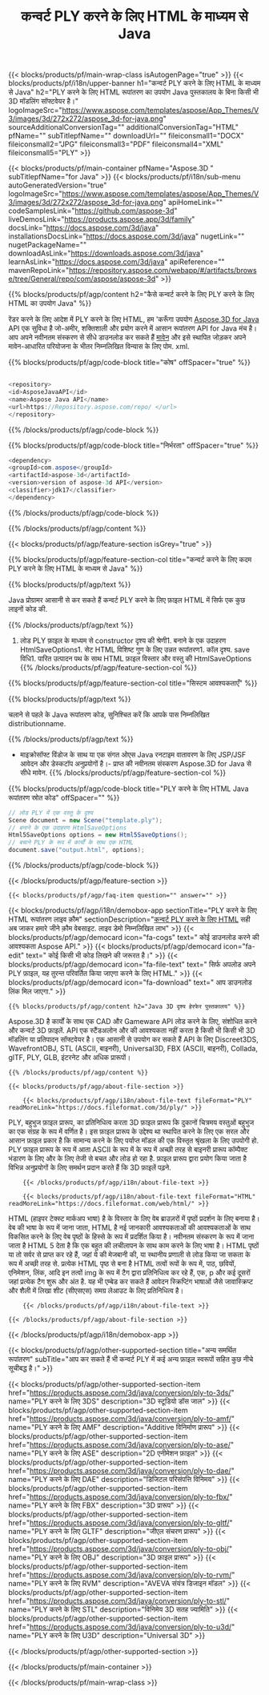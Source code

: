 ﻿---
title: कन्वर्ट PLY करने के लिए HTML के माध्यम से Java 
weight: 2340
url: /hi/java/conversion/ply-to-html/ 
description: नमूना Java रूपांतरण के लिए कोड PLY प्रारूप करने के लिए HTML फ़ाइल. उपयोग इस उदाहरण कोड कन्वर्ट करने के लिए PLY करने के लिए HTML के भीतर किसी भी वेब या डेस्कटॉप Java आधारित आवेदन है।
---
{{< blocks/products/pf/main-wrap-class isAutogenPage="true" >}}
{{< blocks/products/pf/i18n/upper-banner h1="कन्वर्ट PLY करने के लिए HTML के माध्यम से Java" h2="PLY करने के लिए HTML रूपांतरण का उपयोग Java पुस्तकालय के बिना किसी भी 3D मॉडलिंग सॉफ्टवेयर है।" logoImageSrc="https://www.aspose.com/templates/aspose/App_Themes/V3/images/3d/272x272/aspose_3d-for-java.png" sourceAdditionalConversionTag="" additionalConversionTag="HTML" pfName="" subTitlepfName="" downloadUrl="" fileiconsmall1="DOCX" fileiconsmall2="JPG" fileiconsmall3="PDF" fileiconsmall4="XML" fileiconsmall5="PLY" >}}

{{< blocks/products/pf/main-container pfName="Aspose.3D " subTitlepfName="for Java" >}}
{{< blocks/products/pf/i18n/sub-menu autoGeneratedVersion="true" logoImageSrc="https://www.aspose.com/templates/aspose/App_Themes/V3/images/3d/272x272/aspose_3d-for-java.png" apiHomeLink="" codeSamplesLink="https://github.com/aspose-3d" liveDemosLink="https://products.aspose.app/3d/family" docsLink="https://docs.aspose.com/3d/java" installationsDocsLink="https://docs.aspose.com/3d/java" nugetLink="" nugetPackageName="" downloadAsLink="https://downloads.aspose.com/3d/java" learnAsLink="https://docs.aspose.com/3d/java" apiReference="" mavenRepoLink="https://repository.aspose.com/webapp/#/artifacts/browse/tree/General/repo/com/aspose/aspose-3d" >}}

{{% blocks/products/pf/agp/content h2="कैसे कन्वर्ट करने के लिए PLY करने के लिए HTML का उपयोग Java" %}}

 रेंडर करने के लिए आदेश में PLY करने के लिए HTML, हम 'करूँगा उपयोग
 [Aspose.3D for Java](https://products.aspose.com/3d/java) 
 API एक सुविधा है जो-अमीर, शक्तिशाली और प्रयोग करने में आसान रूपांतरण API for Java मंच है। आप अपने नवीनतम संस्करण से सीधे डाउनलोड कर सकते हैं
 [मावेन](https://repository.aspose.com/webapp/#/artifacts/browse/tree/General/repo/com/aspose/aspose-3d) 
 और इसे स्थापित जोड़कर अपने मावेन-आधारित परियोजना के भीतर निम्नलिखित विन्यास के लिए पोम. xml.

{{% blocks/products/pf/agp/code-block title="कोष" offSpacer="true" %}}

```cs

<repository>
<id>AsposeJavaAPI</id>
<name>Aspose Java API</name>
<url>https://Repository.aspose.com/repo/ </url>
</repository>


```

{{% /blocks/products/pf/agp/code-block %}}

{{% blocks/products/pf/agp/code-block title="निर्भरता" offSpacer="true" %}}

```cs
<dependency>
<groupId>com.aspose</groupId>
<artifactId>aspose-3d</artifactId>
<version>version of aspose-3d API</version>
<classifier>jdk17</classifier>
</dependency>


```

{{% /blocks/products/pf/agp/code-block %}}

{{% /blocks/products/pf/agp/content %}}

{{< blocks/products/pf/agp/feature-section isGrey="true" >}}

{{% blocks/products/pf/agp/feature-section-col title="कन्वर्ट करने के लिए कदम PLY करने के लिए HTML के माध्यम से Java" %}}

{{% blocks/products/pf/agp/text %}}

 Java प्रोग्रामर आसानी से कर सकते हैं कन्वर्ट PLY करने के लिए फ़ाइल HTML में सिर्फ एक कुछ लाइनों कोड की.

{{% /blocks/products/pf/agp/text %}}

1. लोड PLY फ़ाइल के माध्यम से constructor दृश्य की श्रेणी1. बनाने के एक उदाहरण HtmlSaveOptions1. सेट HTML विशिष्ट गुण के लिए उन्नत रूपांतरण1. कॉल दृश्य. save विधि1. पारित उत्पादन पथ के साथ HTML फ़ाइल विस्तार और वस्तु की HtmlSaveOptions
{{% /blocks/products/pf/agp/feature-section-col %}}

{{% blocks/products/pf/agp/feature-section-col title="सिस्टम आवश्यकताएँ" %}}

{{% blocks/products/pf/agp/text %}}

 चलाने से पहले के Java रूपांतरण कोड, सुनिश्चित करें कि आपके पास निम्नलिखित distributionname.

{{% /blocks/products/pf/agp/text %}}

- माइक्रोसॉफ्ट विंडोज के साथ या एक संगत ओएस Java रनटाइम वातावरण के लिए JSP/JSF आवेदन और डेस्कटॉप अनुप्रयोगों है।- प्राप्त की नवीनतम संस्करण Aspose.3D for Java से सीधे मावेन.
{{% /blocks/products/pf/agp/feature-section-col %}}

{{% blocks/products/pf/agp/code-block title="PLY करने के लिए HTML Java रूपांतरण स्रोत कोड" offSpacer="" %}}

```cs
// लोड PLY में एक वस्तु के दृश्य 
Scene document = new Scene("template.ply");
// बनाने के एक उदाहरण HtmlSaveOptions 
Html5SaveOptions options = new Html5SaveOptions();
// बचाने PLY के रूप में कार्यों के साथ एक HTML 
document.save("output.html", options);   


```

{{% /blocks/products/pf/agp/code-block %}}

{{< /blocks/products/pf/agp/feature-section >}}

    {{< blocks/products/pf/agp/faq-item question="" answer="" >}}
 

<!-- aboutfile Starts -->

{{< blocks/products/pf/agp/i18n/demobox-app sectionTitle="PLY करने के लिए HTML रूपांतरण लाइव क़ौम" sectionDescription="[कन्वर्ट PLY करने के लिए HTML](https://products.aspose.app/3d/conversion/ply-to-html) सही अब जाकर हमारे जीने क़ौम वेबसाइट. लाइव डेमो निम्नलिखित लाभ" >}}
        {{< blocks/products/pf/agp/democard icon="fa-cogs" text=" कोई डाउनलोड करने की आवश्यकता Aspose API." >}}
        {{< blocks/products/pf/agp/democard icon="fa-edit" text=" कोई किसी भी कोड लिखने की जरूरत है।" >}}
        {{< blocks/products/pf/agp/democard icon="fa-file-text" text=" सिर्फ अपलोड अपने PLY फ़ाइल, यह तुरन्त परिवर्तित किया जाएगा करने के लिए HTML." >}}
        {{< blocks/products/pf/agp/democard icon="fa-download" text=" आप डाउनलोड लिंक मिल जाएगा." >}}

    {{% blocks/products/pf/agp/content h2="Java 3D दृश्य हेरफेर पुस्तकालय" %}}

 Aspose.3D है कार्यों के साथ एक CAD और Gameware API लोड करने के लिए, संशोधित करने और कन्वर्ट 3D फ़ाइलें. API एक स्टैंडअलोन और की आवश्यकता नहीं करता है किसी भी किसी भी 3D मॉडलिंग या प्रतिपादन सॉफ्टवेयर है। एक आसानी से उपयोग कर सकते हैं API के लिए Discreet3DS, WavefrontOBJ, STL (ASCII, बाइनरी), Universal3D, FBX (ASCII, बाइनरी), Collada, glTF, PLY, GLB, इंटरनेट और अधिक प्रारूपों। 



    {{% /blocks/products/pf/agp/content %}}

    {{< blocks/products/pf/agp/about-file-section >}}

        {{< blocks/products/pf/agp/i18n/about-file-text fileFormat="PLY" readMoreLink="https://docs.fileformat.com/3d/ply/" >}}

PLY, बहुभुज फ़ाइल प्रारूप, का प्रतिनिधित्व करता 3D फ़ाइल प्रारूप कि दुकानों चित्रमय वस्तुओं बहुभुज का एक संग्रह के रूप में वर्णित है। इस फ़ाइल प्रारूप के उद्देश्य था स्थापित करने के लिए एक सरल और आसान फ़ाइल प्रकार है कि सामान्य करने के लिए पर्याप्त मॉडल की एक विस्तृत श्रृंखला के लिए उपयोगी हो. PLY फ़ाइल प्रारूप के रूप में आता ASCII के रूप में के रूप में अच्छी तरह से बाइनरी प्रारूप कॉम्पैक्ट भंडारण के लिए और के लिए तेजी से बचत और लोड हो रहा है. फ़ाइल प्रारूप द्वारा प्रयोग किया जाता है विभिन्न अनुप्रयोगों के लिए समर्थन प्रदान करते हैं कि 3D फ़ाइलें पढ़ने.


        {{< /blocks/products/pf/agp/i18n/about-file-text >}}

        {{< blocks/products/pf/agp/i18n/about-file-text fileFormat="HTML" readMoreLink="https://docs.fileformat.com/web/html/" >}}

HTML (हाइपर टेक्स्ट मार्कअप भाषा) है के विस्तार के लिए वेब ब्राउज़रों में पृष्ठों प्रदर्शन के लिए बनाया है। वेब की भाषा के रूप में जाना जाता, HTML है नई जानकारी आवश्यकताओं की आवश्यकताओं के साथ विकसित करने के लिए वेब पृष्ठों के हिस्से के रूप में प्रदर्शित किया है। नवीनतम संस्करण के रूप में जाना जाता है HTML 5 देता है कि एक बहुत की लचीलापन के साथ काम करने के लिए भाषा है। HTML पृष्ठों या तो सर्वर से प्राप्त कर रहे हैं, जहां ये की मेजबानी की, या स्थानीय प्रणाली से लोड किया जा सकता के रूप में अच्छी तरह से. प्रत्येक HTML पृष्ठ से बना है HTML तत्वों रूपों के रूप में, पाठ, छवियों, एनिमेशन, लिंक, आदि इन तत्वों img के रूप में टैग द्वारा प्रतिनिधित्व कर रहे हैं, एक, p और कई दूसरों जहां प्रत्येक टैग शुरू और अंत है. यह भी एम्बेड कर सकते हैं आवेदन स्क्रिप्टिंग भाषाओं जैसे जावास्क्रिप्ट और शैली में लिखा शीट (सीएसएस) समग्र लेआउट के लिए प्रतिनिधित्व है।


        {{< /blocks/products/pf/agp/i18n/about-file-text >}}

    {{< /blocks/products/pf/agp/about-file-section >}}

{{< /blocks/products/pf/agp/i18n/demobox-app >}}

<!-- aboutfile Ends -->

{{< blocks/products/pf/agp/other-supported-section title="अन्य समर्थित रूपांतरण" subTitle="आप कर सकते हैं भी कन्वर्ट PLY में कई अन्य फ़ाइल स्वरूपों सहित कुछ नीचे सूचीबद्ध है।" >}}

{{< blocks/products/pf/agp/other-supported-section-item href="https://products.aspose.com/3d/java/conversion/ply-to-3ds/" name="PLY करने के लिए 3DS" description="3D स्टूडियो डॉस जाल" >}}
{{< blocks/products/pf/agp/other-supported-section-item href="https://products.aspose.com/3d/java/conversion/ply-to-amf/" name="PLY करने के लिए AMF" description="Additive विनिर्माण प्रारूप" >}}
{{< blocks/products/pf/agp/other-supported-section-item href="https://products.aspose.com/3d/java/conversion/ply-to-ase/" name="PLY करने के लिए ASE" description="2D एनीमेशन फ़ाइल" >}}
{{< blocks/products/pf/agp/other-supported-section-item href="https://products.aspose.com/3d/java/conversion/ply-to-dae/" name="PLY करने के लिए DAE" description="डिजिटल परिसंपत्ति विनिमय" >}}
{{< blocks/products/pf/agp/other-supported-section-item href="https://products.aspose.com/3d/java/conversion/ply-to-fbx/" name="PLY करने के लिए FBX" description="3D प्रारूप" >}}
{{< blocks/products/pf/agp/other-supported-section-item href="https://products.aspose.com/3d/java/conversion/ply-to-gltf/" name="PLY करने के लिए GLTF" description="जीएल संचरण प्रारूप" >}}
{{< blocks/products/pf/agp/other-supported-section-item href="https://products.aspose.com/3d/java/conversion/ply-to-obj/" name="PLY करने के लिए OBJ" description="3D फ़ाइल प्रारूप" >}}
{{< blocks/products/pf/agp/other-supported-section-item href="https://products.aspose.com/3d/java/conversion/ply-to-rvm/" name="PLY करने के लिए RVM" description="AVEVA संयंत्र डिजाइन मॉडल" >}}
{{< blocks/products/pf/agp/other-supported-section-item href="https://products.aspose.com/3d/java/conversion/ply-to-stl/" name="PLY करने के लिए STL" description="विनिमेय 3D सतह ज्यामिति" >}}
{{< blocks/products/pf/agp/other-supported-section-item href="https://products.aspose.com/3d/java/conversion/ply-to-u3d/" name="PLY करने के लिए U3D" description="Universal 3D" >}}

{{< /blocks/products/pf/agp/other-supported-section >}}

{{< /blocks/products/pf/main-container >}}
    
{{< /blocks/products/pf/main-wrap-class >}}